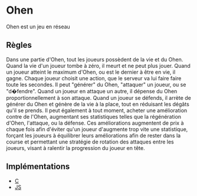 # Ohen
Ohen est un jeu en réseau

## Règles
Dans une partie d'Ohen, tout les joueurs possèdent de la vie et du Ohen. 
Quand la vie d'un joueur tombe à zéro, il meurt et ne peut plus jouer.
Quand un joueur atteint le maximum d'Ohen, ou est le dernier à être en vie, il gagne.
Chaque joueur choisit une action, que le serveur va lui faire faire toute les secondes.
Il peut "générer" du Ohen, "attaquer" un joueur, ou se "d�fendre".
Quand un joueur en attaque un autre, il dépense du Ohen proportionnellement à son attaque.
Quand un joueur se défends, il arrète de générer du Ohen et génère de la vie à la place, tout en réduisant les dégâts qu'il se prends.
Il peut également à tout moment, acheter une amélioration contre de l'Ohen, augmentant ses statistiques telles que la régénération d'Ohen, l'attaque, ou la défense.
Ces améliorations augmentent de prix à chaque fois afin d'éviter qu'un joueur d'augmente trop vite une statistique, forçant les joueurs à équilibrer leurs améliorations afin de rester dans la course et permettant une stratégie de rotation des attaques entre les joueurs, visant à ralentir la progression du joueur en tête.

## Implémentations

- [C](ohen-c/README.md)
- [JS](ohen-js/README.md)